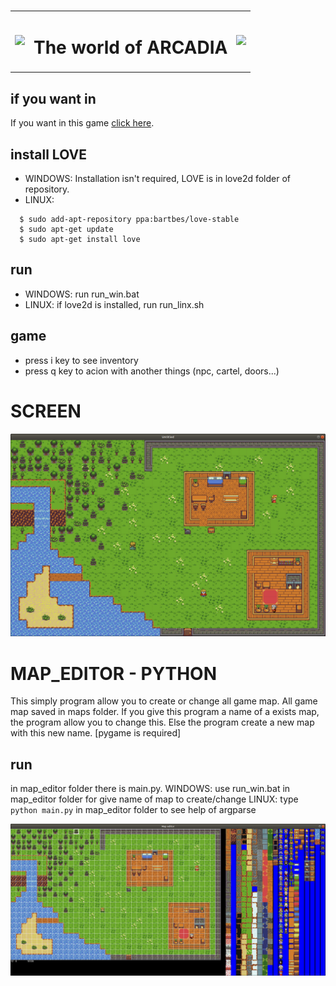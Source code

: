 #
<table width="100%">
 <tr>
  <td><img src="https://github.com/paoli7612/TileGame-Lua/blob/master/doc/loco.png" width="100px"></td>
  <td><h1>  The world of ARCADIA </h1></td>
   <td><img src="https://github.com/paoli7612/TileGame-Lua/blob/master/doc/loco.png" width="100px"></td>
  </tr>

 </table>

## if you want in
If you want in this game <a href="https://github.com/paoli7612/TileGame-Lua/blob/master/SPOT.md">click here</a>.

## install LOVE
- WINDOWS:
 Installation isn't required, LOVE is in love2d folder of repository.
- LINUX:
```shell
  $ sudo add-apt-repository ppa:bartbes/love-stable
  $ sudo apt-get update
  $ sudo apt-get install love
 ```
## run
- WINDOWS:
  run run_win.bat
- LINUX:
  if love2d is installed, run run_linx.sh

## game
- press i key to see inventory
- press q key to acion with another things (npc, cartel, doors...)

# SCREEN
![alt text](doc/img/014.png)

# MAP_EDITOR - PYTHON
This simply program allow you to create or change all game map. All game map saved in maps folder. If you give this program a name of a exists map, the program allow you to change this. Else the program create a new map with this new name. [pygame is required]
## run
in map_editor folder there is main.py.
WINDOWS: use run_win.bat in map_editor folder for give name of map to create/change
LINUX: type `python main.py` in map_editor folder to see help of argparse

![alt text](doc/img/013.png)

